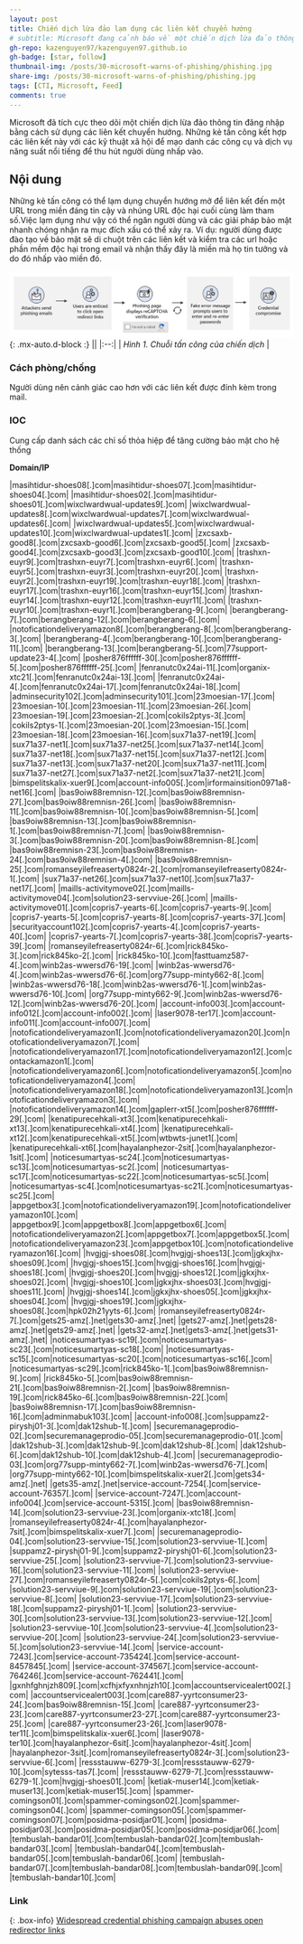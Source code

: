 ```yaml
---
layout: post
title: Chiến dịch lừa đảo lạm dụng các liên kết chuyển hướng
# subtitle: Microsoft đang cảnh báo về một chiến dịch lừa đảo thông tin đăng nhập rộng rãi sử dụng các liên kết chuyển hướng mở trong liên lạc qua email
gh-repo: kazenguyen97/kazenguyen97.github.io
gh-badge: [star, follow]
thumbnail-img: /posts/30-microsoft-warns-of-phishing/phishing.jpg
share-img: /posts/30-microsoft-warns-of-phishing/phishing.jpg
tags: [CTI, Microsoft, Feed]
comments: true
---
```


Microsoft đã tích cực theo dõi một chiến dịch lừa đảo thông tin đăng nhập bằng cách sử dụng các liên kết chuyển hướng. Những kẻ tấn công kết hợp các liên kết này với các kỹ thuật xã hội để mạo danh các công cụ và dịch vụ năng suất nổi tiếng để thu hút người dùng nhấp vào.

## Nội dung

Những kẻ tấn công có thể lạm dụng chuyển hướng mở để liên kết đến một URL trong miền đáng tin cậy và nhúng URL độc hại cuối cùng làm tham số.Việc lạm dụng như vậy có thể ngăn người dùng và các giải pháp bảo mật nhanh chóng nhận ra mục đích xấu có thể xảy ra. Ví dụ: người dùng được đào tạo về bảo mật sẽ di chuột trên các liên kết và kiểm tra các url hoặc phần mềm độc hại trong email và nhận thấy đây là miền mà họ tin tưởng và do đó nhấp vào miền đó.

![Chuỗi tấn công cho chiến dịch lừa đảo](/posts/30-microsoft-warns-of-phishing/pic-1.png){: .mx-auto.d-block :}
||
|:--:|
| *Hình 1. Chuỗi tấn công của chiến dịch* |


### Cách phòng/chống

Người dùng nên cảnh giác cao hơn với các liên kết được đính kèm trong mail. 

### IOC

Cung cấp danh sách các chỉ số thỏa hiệp để tăng cường bảo mật cho hệ thống

**Domain/IP**

|masihtidur-shoes08[.]com|masihtidur-shoes07[.]com|masihtidur-shoes04[.]com|
|masihtidur-shoes02[.]com|masihtidur-shoes01[.]com|wixclwardwual-updates9[.]com|
|wixclwardwual-updates8[.]com|wixclwardwual-updates7[.]com|wixclwardwual-updates6[.]com|
|wixclwardwual-updates5[.]com|wixclwardwual-updates10[.]com|wixclwardwual-updates1[.]com|
|zxcsaxb-good8[.]com|zxcsaxb-good6[.]com|zxcsaxb-good5[.]com|
|zxcsaxb-good4[.]com|zxcsaxb-good3[.]com|zxcsaxb-good10[.]com|
|trashxn-euyr9[.]com|trashxn-euyr7[.]com|trashxn-euyr6[.]com|
|trashxn-euyr5[.]com|trashxn-euyr3[.]com|trashxn-euyr20[.]com|
|trashxn-euyr2[.]com|trashxn-euyr19[.]com|trashxn-euyr18[.]com|
|trashxn-euyr17[.]com|trashxn-euyr16[.]com|trashxn-euyr15[.]com|
|trashxn-euyr14[.]com|trashxn-euyr12[.]com|trashxn-euyr11[.]com|
|trashxn-euyr10[.]com|trashxn-euyr1[.]com|berangberang-9[.]com|
|berangberang-7[.]com|berangberang-12[.]com|berangberang-6[.]com|
|notoficationdeliveryamazon8[.]com|berangberang-8[.]com|berangberang-3[.]com|
|berangberang-4[.]com|berangberang-10[.]com|berangberang-11[.]com|
|berangberang-13[.]com|berangberang-5[.]com|77support-update23-4[.]com|
|posher876ffffff-30[.]com|posher876ffffff-5[.]com|posher876ffffff-25[.]com|
|fenranutc0x24ai-11[.]com|organix-xtc21[.]com|fenranutc0x24ai-13[.]com|
|fenranutc0x24ai-4[.]com|fenranutc0x24ai-17[.]com|fenranutc0x24ai-18[.]com|
|adminsecurity102[.]com|adminsecurity101[.]com|23moesian-17[.]com|
|23moesian-10[.]com|23moesian-11[.]com|23moesian-26[.]com|
|23moesian-19[.]com|23moesian-2[.]com|cokils2ptys-3[.]com|
|cokils2ptys-1[.]com|23moesian-20[.]com|23moesian-15[.]com|
|23moesian-18[.]com|23moesian-16[.]com|sux71a37-net19[.]com|
|sux71a37-net1[.]com|sux71a37-net25[.]com|sux71a37-net14[.]com|
|sux71a37-net18[.]com|sux71a37-net15[.]com|sux71a37-net12[.]com|
|sux71a37-net13[.]com|sux71a37-net20[.]com|sux71a37-net11[.]com|
|sux71a37-net27[.]com|sux71a37-net2[.]com|sux71a37-net21[.]com|
|bimspelitskalix-xuer9[.]com|account-info005[.]com|irformainsition0971a8-net16[.]com|
|bas9oiw88remnisn-12[.]com|bas9oiw88remnisn-27[.]com|bas9oiw88remnisn-26[.]com|
|bas9oiw88remnisn-11[.]com|bas9oiw88remnisn-10[.]com|bas9oiw88remnisn-5[.]com|
|bas9oiw88remnisn-13[.]com|bas9oiw88remnisn-1[.]com|bas9oiw88remnisn-7[.]com|
|bas9oiw88remnisn-3[.]com|bas9oiw88remnisn-20[.]com|bas9oiw88remnisn-8[.]com|
|bas9oiw88remnisn-23[.]com|bas9oiw88remnisn-24[.]com|bas9oiw88remnisn-4[.]com|
|bas9oiw88remnisn-25[.]com|romanseyilefreaserty0824r-2[.]com|romanseyilefreaserty0824r-1[.]com|
|sux71a37-net26[.]com|sux71a37-net10[.]com|sux71a37-net17[.]com|
|maills-activitymove02[.]com|maills-activitymove04[.]com|solution23-servviue-26[.]com|
|maills-activitymove01[.]com|copris7-yearts-6[.]com|copris7-yearts-9[.]com|
|copris7-yearts-5[.]com|copris7-yearts-8[.]com|copris7-yearts-37[.]com|
|securityaccount102[.]com|copris7-yearts-4[.]com|copris7-yearts-40[.]com|
|copris7-yearts-7[.]com|copris7-yearts-38[.]com|copris7-yearts-39[.]com|
|romanseyilefreaserty0824r-6[.]com|rick845ko-3[.]com|rick845ko-2[.]com|
|rick845ko-10[.]com|fasttuamz587-4[.]com|winb2as-wwersd76-19[.]com|
|winb2as-wwersd76-4[.]com|winb2as-wwersd76-6[.]com|org77supp-minty662-8[.]com|
|winb2as-wwersd76-18[.]com|winb2as-wwersd76-1[.]com|winb2as-wwersd76-10[.]com|
|org77supp-minty662-9[.]com|winb2as-wwersd76-12[.]com|winb2as-wwersd76-20[.]com|
|account-info003[.]com|account-info012[.]com|account-info002[.]com|
|laser9078-ter17[.]com|account-info011[.]com|account-info007[.]com|
|notoficationdeliveryamazon1[.]com|notoficationdeliveryamazon20[.]com|notoficationdeliveryamazon7[.]com|
|notoficationdeliveryamazon17[.]com|notoficationdeliveryamazon12[.]com|contackamazon1[.]com|
|notoficationdeliveryamazon6[.]com|notoficationdeliveryamazon5[.]com|notoficationdeliveryamazon4[.]com|
|notoficationdeliveryamazon18[.]com|notoficationdeliveryamazon13[.]com|notoficationdeliveryamazon3[.]com|
|notoficationdeliveryamazon14[.]com|gaplerr-xt5[.]com|posher876ffffff-29[.]com|
|kenatipurecehkali-xt3[.]com|kenatipurecehkali-xt13[.]com|kenatipurecehkali-xt4[.]com|
|kenatipurecehkali-xt12[.]com|kenatipurecehkali-xt5[.]com|wtbwts-junet1[.]com|
|kenatipurecehkali-xt6[.]com|hayalanphezor-2sit[.]com|hayalanphezor-1sit[.]com|
|noticesumartyas-sc24[.]com|noticesumartyas-sc13[.]com|noticesumartyas-sc2[.]com|
|noticesumartyas-sc17[.]com|noticesumartyas-sc22[.]com|noticesumartyas-sc5[.]com|
|noticesumartyas-sc4[.]com|noticesumartyas-sc21[.]com|noticesumartyas-sc25[.]com|
|appgetbox3[.]com|notoficationdeliveryamazon19[.]com|notoficationdeliveryamazon10[.]com|
|appgetbox9[.]com|appgetbox8[.]com|appgetbox6[.]com|
|notoficationdeliveryamazon2[.]com|appgetbox7[.]com|appgetbox5[.]com|
|notoficationdeliveryamazon23[.]com|appgetbox10[.]com|notoficationdeliveryamazon16[.]com|
|hvgjgj-shoes08[.]com|hvgjgj-shoes13[.]com|jgkxjhx-shoes09[.]com|
|hvgjgj-shoes15[.]com|hvgjgj-shoes16[.]com|hvgjgj-shoes18[.]com|
|hvgjgj-shoes20[.]com|hvgjgj-shoes12[.]com|jgkxjhx-shoes02[.]com|
|hvgjgj-shoes10[.]com|jgkxjhx-shoes03[.]com|hvgjgj-shoes11[.]com|
|hvgjgj-shoes14[.]com|jgkxjhx-shoes05[.]com|jgkxjhx-shoes04[.]com|
|hvgjgj-shoes19[.]com|jgkxjhx-shoes08[.]com|hpk02h21yyts-6[.]com|
|romanseyilefreaserty0824r-7[.]com|gets25-amz[.]net|gets30-amz[.]net|
|gets27-amz[.]net|gets28-amz[.]net|gets29-amz[.]net|
|gets32-amz[.]net|gets3-amz[.]net|gets31-amz[.]net|
|noticesumartyas-sc19[.]com|noticesumartyas-sc23[.]com|noticesumartyas-sc18[.]com|
|noticesumartyas-sc15[.]com|noticesumartyas-sc20[.]com|noticesumartyas-sc16[.]com|
|noticesumartyas-sc29[.]com|rick845ko-1[.]com|bas9oiw88remnisn-9[.]com|
|rick845ko-5[.]com|bas9oiw88remnisn-21[.]com|bas9oiw88remnisn-2[.]com|
|bas9oiw88remnisn-19[.]com|rick845ko-6[.]com|bas9oiw88remnisn-22[.]com|
|bas9oiw88remnisn-17[.]com|bas9oiw88remnisn-16[.]com|adminmabuk103[.]com|
|account-info008[.]com|suppamz2-piryshj01-3[.]com|dak12shub-1[.]com|
|securemanageprodio-02[.]com|securemanageprodio-05[.]com|securemanageprodio-01[.]com|
|dak12shub-3[.]com|dak12shub-9[.]com|dak12shub-8[.]com|
|dak12shub-6[.]com|dak12shub-10[.]com|dak12shub-4[.]com|
|securemanageprodio-03[.]com|org77supp-minty662-7[.]com|winb2as-wwersd76-7[.]com|
|org77supp-minty662-10[.]com|bimspelitskalix-xuer2[.]com|gets34-amz[.]net|
|gets35-amz[.]net|service-account-7254[.]com|service-account-76357[.]com|
|service-account-7247[.]com|account-info004[.]com|service-account-5315[.]com|
|bas9oiw88remnisn-14[.]com|solution23-servviue-23[.]com|organix-xtc18[.]com|
|romanseyilefreaserty0824r-4[.]com|hayalanphezor-7sit[.]com|bimspelitskalix-xuer7[.]com|
|securemanageprodio-04[.]com|solution23-servviue-15[.]com|solution23-servviue-1[.]com|
|suppamz2-piryshj01-9[.]com|suppamz2-piryshj01-6[.]com|solution23-servviue-25[.]com|
|solution23-servviue-7[.]com|solution23-servviue-16[.]com|solution23-servviue-11[.]com|
|solution23-servviue-27[.]com|romanseyilefreaserty0824r-5[.]com|cokils2ptys-6[.]com|
|solution23-servviue-9[.]com|solution23-servviue-19[.]com|solution23-servviue-8[.]com|
|solution23-servviue-17[.]com|solution23-servviue-18[.]com|suppamz2-piryshj01-1[.]com|
|solution23-servviue-30[.]com|solution23-servviue-13[.]com|solution23-servviue-12[.]com|
|solution23-servviue-10[.]com|solution23-servviue-4[.]com|solution23-servviue-20[.]com|
|solution23-servviue-24[.]com|solution23-servviue-5[.]com|solution23-servviue-14[.]com|
|service-account-7243[.]com|service-account-735424[.]com|service-account-8457845[.]com|
|service-account-374567[.]com|service-account-764246[.]com|service-account-762441[.]com|
|gxnhfghnjzh809[.]com|xcfhjxfyxnhnjzh10[.]com|accountservicealert002[.]com|
|accountservicealert003[.]com|care887-yyrtconsumer23-24[.]com|bas9oiw88remnisn-15[.]com|
|care887-yyrtconsumer23-23[.]com|care887-yyrtconsumer23-27[.]com|care887-yyrtconsumer23-25[.]com|
|care887-yyrtconsumer23-26[.]com|laser9078-ter11[.]com|bimspelitskalix-xuer6[.]com|
|laser9078-ter10[.]com|hayalanphezor-6sit[.]com|hayalanphezor-4sit[.]com|
|hayalanphezor-3sit[.]com|romanseyilefreaserty0824r-3[.]com|solution23-servviue-6[.]com|
|ressstauww-6279-3[.]com|ressstauww-6279-10[.]com|sytesss-tas7[.]com|
|ressstauww-6279-7[.]com|ressstauww-6279-1[.]com|hvgjgj-shoes01[.]com|
|ketiak-muser14[.]com|ketiak-muser13[.]com|ketiak-muser15[.]com|
|spammer-comingson01[.]com|spammer-comingson02[.]com|spammer-comingson04[.]com|
|spammer-comingson05[.]com|spammer-comingson07[.]com|posidma-posidjar01[.]com|
|posidma-posidjar03[.]com|posidma-posidjar05[.]com|posidma-posidjar06[.]com|
|tembuslah-bandar01[.]com|tembuslah-bandar02[.]com|tembuslah-bandar03[.]com|
|tembuslah-bandar04[.]com|tembuslah-bandar05[.]com|tembuslah-bandar06[.]com|
|tembuslah-bandar07[.]com|tembuslah-bandar08[.]com|tembuslah-bandar09[.]com|
|tembuslah-bandar10[.]com|

### Link

{: .box-info}
[Widespread credential phishing campaign abuses open redirector links](https://www.microsoft.com/security/blog/2021/08/26/widespread-credential-phishing-campaign-abuses-open-redirector-links/)

